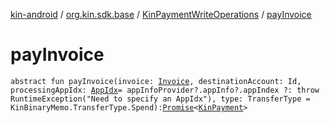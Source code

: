 [kin-android](../../index.md) / [org.kin.sdk.base](../index.md) / [KinPaymentWriteOperations](index.md) / [payInvoice](./pay-invoice.md)

# payInvoice

`abstract fun payInvoice(invoice: `[`Invoice`](../../org.kin.sdk.base.models/-invoice/index.md)`, destinationAccount: Id, processingAppIdx: `[`AppIdx`](../../org.kin.sdk.base.models/-app-idx/index.md)` = appInfoProvider?.appInfo?.appIndex
            ?: throw RuntimeException("Need to specify an AppIdx"), type: TransferType = KinBinaryMemo.TransferType.Spend): `[`Promise`](../../org.kin.sdk.base.tools/-promise/index.md)`<`[`KinPayment`](../../org.kin.sdk.base.models/-kin-payment/index.md)`>`
